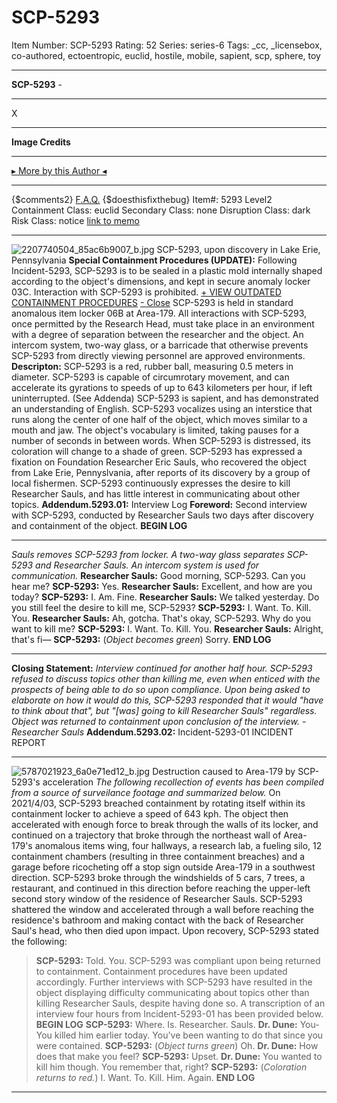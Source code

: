 # SCP-5293
Item Number: SCP-5293
Rating: 52
Series: series-6
Tags: _cc, _licensebox, co-authored, ectoentropic, euclid, hostile, mobile, sapient, scp, sphere, toy

---

**SCP-5293** -
* * *
X
* * *
**Image Credits**
* * *
[▸ More by this Author ◂](http://www.scp-wiki.net/dr-dune-s-personnel-file)
* * *
{$comments2}
[F.A.Q.](https://scp-wiki.wikidot.com/component:info-ayers)
{$doesthisfixthebug}
Item#: 5293
Level2
Containment Class:
euclid
Secondary Class:
none
Disruption Class:
dark
Risk Class:
notice
[link to memo](/classification-committee-memo)  

* * *
  

![2207740504_85ac6b9007_b.jpg](https://live.staticflickr.com/2092/2207740504_85ac6b9007_b.jpg)
SCP-5293, upon discovery in Lake Erie, Pennsylvania
**Special Containment Procedures (UPDATE):** Following Incident-5293, SCP-5293 is to be sealed in a plastic mold internally shaped according to the object's dimensions, and kept in secure anomaly locker 03C. Interaction with SCP-5293 is prohibited.
[\+ VIEW OUTDATED CONTAINMENT PROCEDURES](javascript:;)
[\- Close](javascript:;)
SCP-5293 is held in standard anomalous item locker 06B at Area-179. All interactions with SCP-5293, once permitted by the Research Head, must take place in an environment with a degree of separation between the researcher and the object. An intercom system, two-way glass, or a barricade that otherwise prevents SCP-5293 from directly viewing personnel are approved environments.
**Descripton:** SCP-5293 is a red, rubber ball, measuring 0.5 meters in diameter. SCP-5293 is capable of circumrotary movement, and can accelerate its gyrations to speeds of up to 643 kilometers per hour, if left uninterrupted. (See Addenda)
SCP-5293 is sapient, and has demonstrated an understanding of English. SCP-5293 vocalizes using an interstice that runs along the center of one half of the object, which moves similar to a mouth and jaw. The object's vocabulary is limited, taking pauses for a number of seconds in between words. When SCP-5293 is distressed, its coloration will change to a shade of green.
SCP-5293 has expressed a fixation on Foundation Researcher Eric Sauls, who recovered the object from Lake Erie, Pennyslvania, after reports of its discovery by a group of local fishermen. SCP-5293 continuously expresses the desire to kill Researcher Sauls, and has little interest in communicating about other topics.
**Addendum.5293.01:** Interview Log
**Foreword:** Second interview with SCP-5293, conducted by Researcher Sauls two days after discovery and containment of the object.
**BEGIN LOG**
* * *
_Sauls removes SCP-5293 from locker. A two-way glass separates SCP-5293 and Researcher Sauls. An intercom system is used for communication._
**Researcher Sauls:** Good morning, SCP-5293. Can you hear me?
**SCP-5293:** Yes.
**Researcher Sauls:** Excellent, and how are you today?
**SCP-5293:** I. Am. Fine.
**Researcher Sauls:** We talked yesterday. Do you still feel the desire to kill me, SCP-5293?
**SCP-5293:** I. Want. To. Kill. You.
**Researcher Sauls:** Ah, gotcha. That's okay, SCP-5293. Why do you want to kill me?
**SCP-5293:** I. Want. To. Kill. You.
**Researcher Sauls:** Alright, that's fi—
**SCP-5293:** (_Object becomes green_) Sorry.
**END LOG**
* * *
**Closing Statement:** _Interview continued for another half hour. SCP-5293 refused to discuss topics other than killing me, even when enticed with the prospects of being able to do so upon compliance. Upon being asked to elaborate on how it would do this, SCP-5293 responded that it would "have to think about that", but "[was] going to kill Researcher Sauls" regardless. Object was returned to containment upon conclusion of the interview. - Researcher Sauls_
**Addendum.5293.02:** Incident-5293-01
INCIDENT REPORT
* * *
![5787021923_6a0e71ed12_b.jpg](https://live.staticflickr.com/5188/5787021923_6a0e71ed12_b.jpg)
Destruction caused to Area-179 by SCP-5293's acceleration
_The following recollection of events has been compiled from a source of surveilance footage and summarized below._
On 2021/4/03, SCP-5293 breached containment by rotating itself within its containment locker to achieve a speed of 643 kph. The object then accelerated with enough force to break through the walls of its locker, and continued on a trajectory that broke through the northeast wall of Area-179's anomalous items wing, four hallways, a research lab, a fueling silo, 12 containment chambers (resulting in three containment breaches) and a garage before ricocheting off a stop sign outside Area-179 in a southwest direction. SCP-5293 broke through the windshields of 5 cars, 7 trees, a restaurant, and continued in this direction before reaching the upper-left second story window of the residence of Researcher Sauls. SCP-5293 shattered the window and accelerated through a wall before reaching the residence's bathroom and making contact with the back of Researcher Saul's head, who then died upon impact.
Upon recovery, SCP-5293 stated the following:
> **SCP-5293:** Told. You.
SCP-5293 was compliant upon being returned to containment. Containment procedures have been updated accordingly. Further interviews with SCP-5293 have resulted in the object displaying difficulty communicating about topics other than killing Researcher Sauls, despite having done so. A transcription of an interview four hours from Incident-5293-01 has been provided below.
> **BEGIN LOG**
> **SCP-5293:** Where. Is. Researcher. Sauls.
> **Dr. Dune:** You- You killed him earlier today. You've been wanting to do that since you were contained.
> **SCP-5293:** (_Object turns green_) Oh.
> **Dr. Dune:** How does that make you feel?
> **SCP-5293:** Upset.
> **Dr. Dune:** You wanted to kill him though. You remember that, right?
> **SCP-5293:** (_Coloration returns to red._) I. Want. To. Kill. Him. Again.
> **END LOG**
* * *
